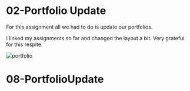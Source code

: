 # 02-Portfolio Update

For this assignment all we had to do is update our portfolios.

I linked my assignments so far and changed the layout a bit. Very grateful for this respite.

![portfolio](./assets/portfolio-update.gif)
# 08-PortfolioUpdate
